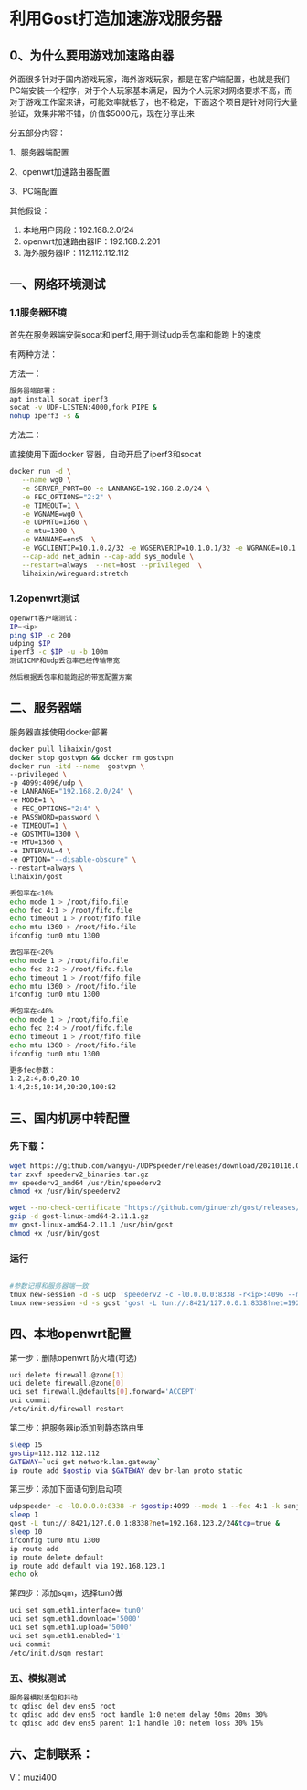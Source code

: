 # 利用Gost打造加速游戏服务器

## 0、为什么要用游戏加速路由器

外面很多针对于国内游戏玩家，海外游戏玩家，都是在客户端配置，也就是我们PC端安装一个程序，对于个人玩家基本满足，因为个人玩家对网络要求不高，而对于游戏工作室来讲，可能效率就低了，也不稳定，下面这个项目是针对同行大量验证，效果非常不错，价值$5000元，现在分享出来

分五部分内容：

1、服务器端配置

2、openwrt加速路由器配置

3、PC端配置

其他假设：

1. 本地用户网段：192.168.2.0/24
2. openwrt加速路由器IP：192.168.2.201
3. 海外服务器IP：112.112.112.112

## 一、网络环境测试

### 1.1服务器环境

首先在服务器端安装socat和iperf3,用于测试udp丢包率和能跑上的速度

有两种方法：

方法一：

```bash
服务器端部署：
apt install socat iperf3
socat -v UDP-LISTEN:4000,fork PIPE &
nohup iperf3 -s &
```

方法二：

直接使用下面docker 容器，自动开启了iperf3和socat

```bash
docker run -d \
   --name wg0 \
   -e SERVER_PORT=80 -e LANRANGE=192.168.2.0/24 \
   -e FEC_OPTIONS="2:2" \
   -e TIMEOUT=1 \
   -e WGNAME=wg0 \
   -e UDPMTU=1360 \
   -e mtu=1300 \
   -e WANNAME=ens5  \
   -e WGCLIENTIP=10.1.0.2/32 -e WGSERVERIP=10.1.0.1/32 -e WGRANGE=10.1.0.0/24 \
   --cap-add net_admin --cap-add sys_module \
   --restart=always  --net=host --privileged  \
   lihaixin/wireguard:stretch
```

### 1.2openwrt测试

```bash
openwrt客户端测试：
IP=<ip>
ping $IP -c 200
udping $IP
iperf3 -c $IP -u -b 100m
测试ICMP和udp丢包率已经传输带宽

然后根据丢包率和能跑起的带宽配置方案
```

## 二、服务器端

服务器直接使用docker部署

```bash
docker pull lihaixin/gost
docker stop gostvpn && docker rm gostvpn
docker run -itd --name  gostvpn \
--privileged \
-p 4099:4096/udp \
-e LANRANGE="192.168.2.0/24" \
-e MODE=1 \
-e FEC_OPTIONS="2:4" \
-e PASSWORD=password \
-e TIMEOUT=1 \
-e GOSTMTU=1300 \
-e MTU=1360 \
-e INTERVAL=4 \
-e OPTION="--disable-obscure" \
--restart=always \
lihaixin/gost

丢包率在<10%
echo mode 1 > /root/fifo.file
echo fec 4:1 > /root/fifo.file
echo timeout 1 > /root/fifo.file
echo mtu 1360 > /root/fifo.file
ifconfig tun0 mtu 1300

丢包率在<20%
echo mode 1 > /root/fifo.file
echo fec 2:2 > /root/fifo.file
echo timeout 1 > /root/fifo.file
echo mtu 1360 > /root/fifo.file
ifconfig tun0 mtu 1300

丢包率在<40%
echo mode 1 > /root/fifo.file
echo fec 2:4 > /root/fifo.file
echo timeout 1 > /root/fifo.file
echo mtu 1360 > /root/fifo.file
ifconfig tun0 mtu 1300

更多fec参数：
1:2,2:4,8:6,20:10
1:4,2:5,10:14,20:20,100:82
```

## 三、国内机房中转配置

### 先下载：

```bash
wget https://github.com/wangyu-/UDPspeeder/releases/download/20210116.0/speederv2_binaries.tar.gz
tar zxvf speederv2_binaries.tar.gz
mv speederv2_amd64 /usr/bin/speederv2
chmod +x /usr/bin/speederv2

wget --no-check-certificate "https://github.com/ginuerzh/gost/releases/download/v2.11.1/gost-linux-amd64-2.11.1.gz"
gzip -d gost-linux-amd64-2.11.1.gz
mv gost-linux-amd64-2.11.1 /usr/bin/gost
chmod +x /usr/bin/gost
```

### 运行

```bash

#参数记得和服务器端一致
tmux new-session -d -s udp 'speederv2 -c -l0.0.0.0:8338 -r<ip>:4096 --mode 1 --fec 2:4 -k password --timeout 1ms  --mtu 1300 --interval 4 --disable-obscure --fifo /tmp/fifo.file'
tmux new-session -d -s gost 'gost -L tun://:8421/127.0.0.1:8338?net=192.168.123.2/24&tcp=true'

```

## 四、本地openwrt配置

第一步：删除openwrt 防火墙(可选)

```bash
uci delete firewall.@zone[1]
uci delete firewall.@zone[0]
uci set firewall.@defaults[0].forward='ACCEPT'
uci commit
/etc/init.d/firewall restart
```

第二步：把服务器ip添加到静态路由里

```bash
sleep 15
gostip=112.112.112.112
GATEWAY=`uci get network.lan.gateway`
ip route add $gostip via $GATEWAY dev br-lan proto static
```

第三步：添加下面语句到启动项

```bash
udpspeeder -c -l0.0.0.0:8338 -r $gostip:4099 --mode 1 --fec 4:1 -k sanjin --timeout 1ms --mtu 1360 --interval 4 --disable-obscure  --fifo /root/fifo.file &
sleep 1
gost -L tun://:8421/127.0.0.1:8338?net=192.168.123.2/24&tcp=true &
sleep 10
ifconfig tun0 mtu 1300
ip route add 
ip route delete default
ip route add default via 192.168.123.1
echo ok

```

第四步：添加sqm，选择tun0做

```bash
uci set sqm.eth1.interface='tun0'
uci set sqm.eth1.download='5000'
uci set sqm.eth1.upload='5000'
uci set sqm.eth1.enabled='1'
uci commit
/etc/init.d/sqm restart
```

### 五、模拟测试

```bash
服务器模拟丢包和抖动
tc qdisc del dev ens5 root
tc qdisc add dev ens5 root handle 1:0 netem delay 50ms 20ms 30%
tc qdisc add dev ens5 parent 1:1 handle 10: netem loss 30% 15%

```

## 六、定制联系：

V：muzi400
